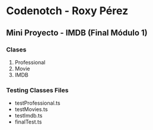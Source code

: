 # Codenotch - Roxy Pérez
## Mini Proyecto - IMDB (Final Módulo 1)

### Clases
 1. Professional
 2. Movie
 3. IMDB

### Testing Classes Files
- testProfessional.ts
- testMovies.ts
- testImdb.ts
- finalTest.ts
